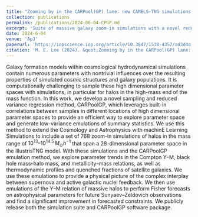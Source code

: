 ```yaml
---
title: "Zooming by in the CARPool(GP) lane: new CAMELS-TNG simulations of zoomed-in massive halos"
collection: publications
permalink: /publications/2024-06-04-CPGP.md
excerpt: 'Suite of massive galaxy zoom-in simulations with a novel reduced variance emulation method.'
date: 2024-6-04
venue: 'ApJ'
paperurl: 'https://iopscience.iop.org/article/10.3847/1538-4357/ad3d4a'
citation: 'M. E. Lee (2024). &quot;Zooming by in the CARPool(GP) lane: new CAMELS-TNG simulations of zoomed-in massive halos.&quot; <i>ApJ</i>.'
---
```


Galaxy formation models within cosmological hydrodynamical simulations contain numerous parameters with nontrivial influences over the resulting properties of simulated cosmic structures and galaxy populations. It is computationally challenging to sample these high dimensional parameter spaces with simulations, in particular for halos in the high-mass end of the mass function. In this work, we develop a novel sampling and reduced variance regression method, CARPoolGP, which leverages built-in correlations between samples in different locations of high dimensional parameter spaces to provide an efficient way to explore parameter space and generate low-variance emulations of summary statistics. We use this method to extend the Cosmology and Astrophysics with machinE Learning Simulations to include a set of 768 zoom-in simulations of halos in the mass range of $10^{13}–10^{14.5}\, M_{\odot} h^{−1}$ that span a 28-dimensional parameter space in the IllustrisTNG model. With these simulations and the CARPoolGP emulation method, we explore parameter trends in the Compton Y–M, black hole mass–halo mass, and metallicity–mass relations, as well as thermodynamic profiles and quenched fractions of satellite galaxies. We use these emulations to provide a physical picture of the complex interplay between supernova and active galactic nuclei feedback. We then use emulations of the Y–M relation of massive halos to perform Fisher forecasts on astrophysical parameters for future Sunyaev–Zeldovich observations and find a significant improvement in forecasted constraints. We publicly release both the simulation suite and CARPoolGP software package.